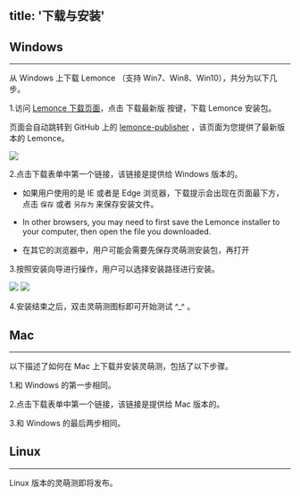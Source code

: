 title: '下载与安装'
---

## Windows
---

从 Windows 上下载 Lemonce （支持 Win7、Win8、Win10），共分为以下几步。

1.访问 [Lemonce 下载页面](https://www.lemonce.com)，点击 <span class="button">下载最新版 </span> 按键，下载 Lemonce 安装包。

页面会自动跳转到 GitHub 上的 [lemonce-publisher](https://github.com/lemonce/lemonce-publisher/releases) ，该页面为您提供了最新版本的 Lemonce。

<img class="large-images" src="/images/setup/interface-download-01.png">

2.点击下载表单中第一个链接，该链接是提供给 Windows 版本的。

- 如果用户使用的是 IE 或者是 Edge 浏览器，下载提示会出现在页面最下方，点击 `保存` 或者 `另存为` 来保存安装文件。

- In other browsers, you may need to first save the Lemonce installer to your computer, then open the file you downloaded. 
- 在其它的浏览器中，用户可能会需要先保存灵萌测安装包，再打开

3.按照安装向导进行操作，用户可以选择安装路径进行安装。

<img src="/images/setup/interface-download-02.png">
<img src="/images/setup/interface-download-03.png">

4.安装结束之后，双击灵萌测图标即可开始测试 ^_^ 。
<br>

## Mac
---

以下描述了如何在 Mac 上下载并安装灵萌测，包括了以下步骤。

1.和 Windows 的第一步相同。

2.点击下载表单中第一个链接，该链接是提供给 Mac 版本的。

3.和 Windows 的最后两步相同。
<br>

## Linux
---

Linux 版本的灵萌测即将发布。


